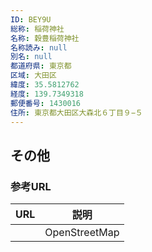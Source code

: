 ```yaml
---
ID: BEY9U
総称: 稲荷神社
名称: 穀豊稲荷神社
名称読み: null
別名: null
都道府県: 東京都
区域: 大田区
緯度: 35.5812762
経度: 139.7349318
郵便番号: 1430016
住所: 東京都大田区大森北６丁目９−５
---
```


## その他

### 参考URL

| URL | 説明          |
| --- | ------------- |
|     | OpenStreetMap |
